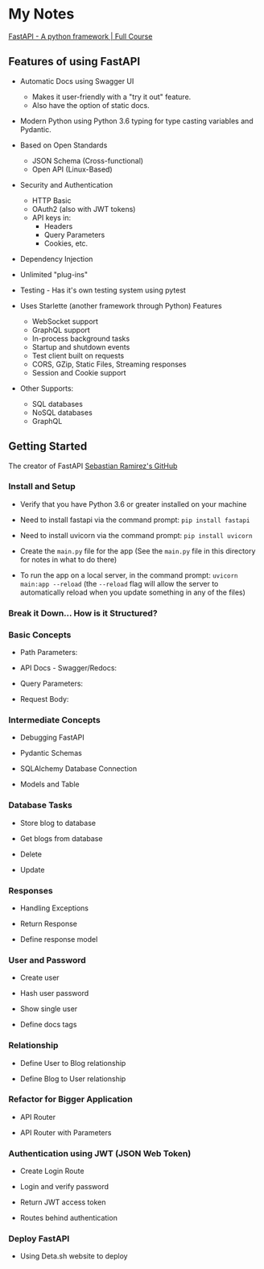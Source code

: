 # My Notes

[FastAPI - A python framework | Full Course](https://youtu.be/7t2alSnE2-I)

## Features of using FastAPI

- Automatic Docs using Swagger UI
    - Makes it user-friendly with a "try it out" feature.
    - Also have the option of static docs.

- Modern Python using Python 3.6 typing for type casting variables and Pydantic.

- Based on Open Standards
    - JSON Schema (Cross-functional)
    - Open API (Linux-Based)

- Security and Authentication
    - HTTP Basic
    - OAuth2 (also with JWT tokens)
    - API keys in:
        - Headers
        - Query Parameters
        - Cookies, etc.

- Dependency Injection

- Unlimited "plug-ins"

- Testing - Has it's own testing system using pytest

- Uses Starlette (another framework through Python) Features
    - WebSocket support
    - GraphQL support
    - In-process background tasks
    - Startup and shutdown events
    - Test client built on requests
    - CORS, GZip, Static Files, Streaming responses
    - Session and Cookie support

- Other Supports:
    - SQL databases
    - NoSQL databases
    - GraphQL


## Getting Started

The creator of FastAPI [Sebastian Ramirez's GitHub](https://github.com/tiangolo/)

### Install and Setup
- Verify that you have Python 3.6 or greater installed on your machine

- Need to install fastapi via the command prompt: `pip install fastapi`

- Need to install uvicorn via the command prompt: `pip install uvicorn`

- Create the `main.py` file for the app (See the `main.py` file in this directory for notes in what to do there)

- To run the app on a local server, in the command prompt: `uvicorn main:app --reload` (the `--reload` flag will allow the server to automatically reload when you update something in any of the files)

### Break it Down... How is it Structured?


### Basic Concepts

- Path Parameters:


- API Docs - Swagger/Redocs:


- Query Parameters:


- Request Body:


### Intermediate Concepts

- Debugging FastAPI


- Pydantic Schemas


- SQLAlchemy Database Connection


- Models and Table


### Database Tasks

- Store blog to database


- Get blogs from database


- Delete


- Update


### Responses

- Handling Exceptions


- Return Response


- Define response model


### User and Password

- Create user


- Hash user password


- Show single user


- Define docs tags


### Relationship

- Define User to Blog relationship


- Define Blog to User relationship


### Refactor for Bigger Application

- API Router


- API Router with Parameters


### Authentication using JWT (JSON Web Token)

- Create Login Route


- Login and verify password


- Return JWT access token


- Routes behind authentication


### Deploy FastAPI

- Using Deta.sh website to deploy
